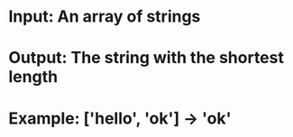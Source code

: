 # Input: An array of strings
# Output: The string with the shortest length
#
#
#
# Example: ['hello', 'ok'] -> 'ok'